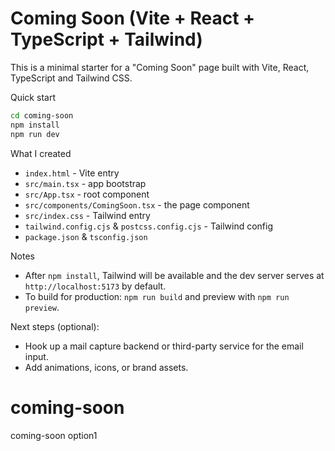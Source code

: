 # Coming Soon (Vite + React + TypeScript + Tailwind)

This is a minimal starter for a "Coming Soon" page built with Vite, React, TypeScript and Tailwind CSS.

Quick start

```bash
cd coming-soon
npm install
npm run dev
```

What I created

- `index.html` - Vite entry
- `src/main.tsx` - app bootstrap
- `src/App.tsx` - root component
- `src/components/ComingSoon.tsx` - the page component
- `src/index.css` - Tailwind entry
- `tailwind.config.cjs` & `postcss.config.cjs` - Tailwind config
- `package.json` & `tsconfig.json`

Notes

- After `npm install`, Tailwind will be available and the dev server serves at `http://localhost:5173` by default.
- To build for production: `npm run build` and preview with `npm run preview`.

Next steps (optional):
- Hook up a mail capture backend or third-party service for the email input.
- Add animations, icons, or brand assets.

# coming-soon
coming-soon option1

